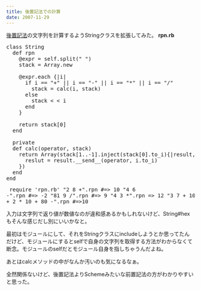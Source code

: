 ```yaml
---
title: 後置記法での計算
date: 2007-11-29
---
```

<a href="http://ja.wikipedia.org/wiki/逆ポーランド記法">後置記法</a>の文字列を計算するようStringクラスを拡張してみた。
<strong>rpn.rb</strong>
<pre lang="ruby">
class String
  def rpn
    @expr = self.split(" ")
    stack = Array.new

    @expr.each {|i|
      if i == "+" || i == "-" || i == "*" || i == "/"
        stack = calc(i, stack)
      else
        stack < < i
      end
    }

    return stack[0]
  end

  private
  def calc(operator, stack)
    return Array(stack[1..-1].inject(stack[0].to_i){|result, i|
      reslut = result.__send__(operator, i.to_i)
    })
  end
end
</pre>
</pre><pre lang="ruby">
require 'rpn.rb'
"2 8 +".rpn #=> 10
"4 6 -".rpn #=> -2
"81 9 /".rpn #=> 9
"4 3 *".rpn => 12
"3 7 + 10 20 + 2 * 10 + 80 -".rpn
#=>10
</pre>
入力は文字列で返り値が数値なのが違和感あるかもしれないけど、String#hexもそんな感じだし別にいいかなと。

最初はモジュールにして、それをStringクラスにincludeしようとか思ってたんだけど、モジュールにするとselfで自身の文字列を取得する方法がわからなくて断念。モジュールのselfだとモジュール自身を指しちゃうんだよね。

あとはcalcメソッドの中がなんか汚いのも気になるなぁ。

全然関係ないけど、後置記法よりSchemeみたいな前置記法の方がわかりやすいと思った。